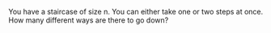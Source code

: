You have a staircase of size n.
You can either take one or two steps at once.
How many different ways are there to go down?
